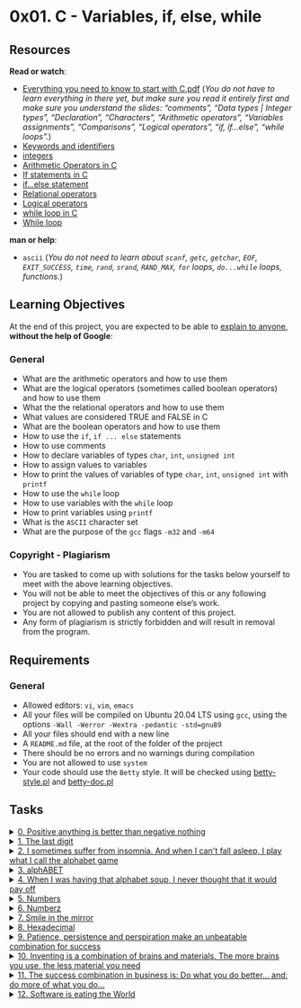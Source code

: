 <h1>0x01. C - Variables, if, else, while</h1>
<div>
    <h2>Resources</h2>

<p><strong>Read or watch</strong>:</p>

<ul>
<li><a href="/rltoken/PkAydT3D9u5pN3nPCAlNZQ" title="Everything you need to know to start with C.pdf" target="_blank">Everything you need to know to start with C.pdf</a> (<em>You do not have to learn everything in there yet, but make sure you read it entirely first and make sure you understand the slides: “comments”, “Data types | Integer types”, “Declaration”, “Characters”, “Arithmetic operators”, “Variables assignments”, “Comparisons”, “Logical operators”, “if, if…else”, “while loops”.</em>)</li>
<li><a href="/rltoken/58ThnAAxwJv5s_ceKMMPhw" title="Keywords and identifiers" target="_blank">Keywords and identifiers</a> </li>
<li><a href="/rltoken/2sXkmDiD7BF7pNIOxMQWFA" title="integers" target="_blank">integers</a> </li>
<li><a href="/rltoken/S-b9MN2iELhSEwCI093Vzw" title="Arithmetic Operators in C" target="_blank">Arithmetic Operators in C</a> </li>
<li><a href="/rltoken/usvxrTB3ko5kGTq48p5fSA" title="If statements in C" target="_blank">If statements in C</a> </li>
<li><a href="/rltoken/CU6mSX1qdZKOhDEgmToUGA" title="if...else statement" target="_blank">if…else statement</a> </li>
<li><a href="/rltoken/O1N-qacaTC-BHXm3Dp3eUA" title="Relational operators" target="_blank">Relational operators</a> </li>
<li><a href="/rltoken/TaX_y6ll4cRfxCrxG8ZuNQ" title="Logical operators" target="_blank">Logical operators</a> </li>
<li><a href="/rltoken/mwx2_bj3gIFEgCqdwdTp4w" title="while loop in C" target="_blank">while loop in C</a> </li>
<li><a href="/rltoken/MW4Ob-6JLWt7Zn6vZ0EsBw" title="While loop" target="_blank">While loop</a> </li>
</ul>

<p><strong>man or help</strong>:</p>

<ul>
<li><code>ascii</code> (<em>You do not need to learn about <code>scanf</code>, <code>getc</code>, <code>getchar</code>, <code>EOF</code>, <code>EXIT_SUCCESS</code>, <code>time</code>, <code>rand</code>, <code>srand</code>, <code>RAND_MAX</code>, <code>for</code> loops, <code>do...while</code> loops, functions.</em>)</li>
</ul>

<h2>Learning Objectives</h2>

<p>At the end of this project, you are expected to be able to <a href="/rltoken/qBrRkO5QsdzGun5FkaMooQ" title="explain to anyone" target="_blank">explain to anyone</a>, <strong>without the help of Google</strong>:</p>

<h3>General</h3>

<ul>
<li>What are the arithmetic operators and how to use them</li>
<li>What are the logical operators (sometimes called boolean operators) and how to use them</li>
<li>What the the relational operators and how to use them</li>
<li>What values are considered TRUE and FALSE in C</li>
<li>What are the boolean operators and how to use them</li>
<li>How to use the <code>if</code>, <code>if ... else</code> statements</li>
<li>How to use comments</li>
<li>How to declare variables of types <code>char</code>, <code>int</code>, <code>unsigned int</code></li>
<li>How to assign values to variables</li>
<li>How to print the values of variables of type <code>char</code>, <code>int</code>, <code>unsigned int</code> with <code>printf</code></li>
<li>How to use the <code>while</code> loop</li>
<li>How to use variables with the <code>while</code> loop</li>
<li>How to print variables using <code>printf</code></li>
<li>What is the <code>ASCII</code> character set</li>
<li>What are the purpose of the <code>gcc</code> flags <code>-m32</code> and <code>-m64</code></li>
</ul>

<h3>Copyright - Plagiarism</h3>

<ul>
<li>You are tasked to come up with solutions for the tasks below yourself to meet with the above learning objectives.</li>
<li>You will not be able to meet the objectives of this or any following project by copying and pasting someone else’s work. </li>
<li>You are not allowed to publish any content of this project.</li>
<li>Any form of plagiarism is strictly forbidden and will result in removal from the program.</li>
</ul>

<h2>Requirements</h2>

<h3>General</h3>

<ul>
<li>Allowed editors: <code>vi</code>, <code>vim</code>, <code>emacs</code></li>
<li>All your files will be compiled on Ubuntu 20.04 LTS using <code>gcc</code>, using the options <code>-Wall -Werror -Wextra -pedantic -std=gnu89</code></li>
<li>All your files should end with a new line</li>
<li>A <code>README.md</code> file, at the root of the folder of the project</li>
<li>There should be no errors and no warnings during compilation</li>
<li>You are not allowed to use <code>system</code></li>
<li>Your code should use the <code>Betty</code> style. It will be checked using <a href="https://github.com/holbertonschool/Betty/blob/master/betty-style.pl" title="betty-style.pl" target="_blank">betty-style.pl</a> and <a href="https://github.com/holbertonschool/Betty/blob/master/betty-doc.pl" title="betty-doc.pl" target="_blank">betty-doc.pl</a></li>
</ul>

  </div>
  
  ## Tasks

<details>
<summary><a href="./0-positive_or_negative.c">0. Positive anything is better than negative nothing</a></summary><br>

<a href='https://postimages.org/' target='_blank'><img src='https://i.postimg.cc/xjvjqfnG/image.png' border='0' alt='image'/></a>
- [Source Code](https://github.com/holbertonschool/0x01.c/blob/master/0-positive_or_negative_c)
- Compile this way: `gcc -Wall -pedantic -Werror -Wextra -std=gnu89 0-positive_or_negative.c -o 0-positive_or_negative`

</details>


<details>
<summary><a href="./1-last_digit.c">1. The last digit</a></summary><br>

<a href='https://postimg.cc/6TD40Kzx' target='_blank'><img src='https://i.postimg.cc/tCgd9CxJ/image.png' border='0' alt='image'/></a>
- [Source Code](./https://github.com/holbertonschool/0x01.c/blob/master/1-last_digit_c)
- Compile this way: `gcc -Wall -pedantic -Werror -Wextra -std=gnu89 1-last_digit.c -o 1-last_digit`

</details>

<details>
<summary><a href="./2-print_alphabet.c">2. I sometimes suffer from insomnia. And when I can't fall asleep, I play what I call the alphabet game</a></summary><br>

<a href='https://postimages.org/' target='_blank'><img src='https://i.postimg.cc/W1qSGbSz/image.png' border='0' alt='image'/></a>
- Compile this way: `gcc -Wall -pedantic -Werror -Wextra -std=gnu89 2-print_alphabet.c -o 2-print_alphabet`

<a href='https://postimg.cc/vghQ59Q3' target='_blank'><img src='https://i.postimg.cc/QCGHGkvG/image.png' border='0' alt='image'/></a>

</details>

<details>
<summary><a href="./3-print_alphabets.c">3. alphABET</a></summary><br>

<a href='https://postimages.org/' target='_blank'><img src='https://i.postimg.cc/8P1mXYfS/image.png' border='0' alt='image'/></a>
- Compile this way: `gcc -Wall -pedantic -Werror -Wextra -std=gnu89 3-print_alphabets.c -o 3-print_alphabets`

</details>

<details>
<summary><a href="./4-print_alphabt.c">4. When I was having that alphabet soup, I never thought that it would pay off</a></summary><br>

<a href='https://postimages.org/' target='_blank'><img src='https://i.postimg.cc/JhGLNK53/image.png' border='0' alt='image'/></a>
- Compile this way: `gcc -Wall -pedantic -Werror -Wextra -std=gnu89 4-print_alphabt.c -o 4-print_alphabt`

</details>


<details>
<summary><a href="./5-print_numbers.c">5. Numbers</a></summary><br>

<a href='https://postimages.org/' target='_blank'><img src='https://i.postimg.cc/3R8bjwTs/image.png' border='0' alt='image'/></a>
- Compile this way: `gcc -Wall -pedantic -Werror -Wextra -std=gnu89 5-print_numbers.c -o 5-print_numbers`

</details>

<details>
<summary><a href="./6-print_numberz.c">6. Numberz</a></summary><br>

<a href='https://postimages.org/' target='_blank'><img src='https://i.postimg.cc/SxDpwHKb/image.png' border='0' alt='image'/></a>
- This [ASCII](https://ascii.cl/) table will help you understand my solution.
	- For this you need to understand that `putchar` holds the decimal representation of the variable.
	- So we add `0 == 48` 48 is the decimal value to our single digit integer to convert it into its character representation.
	- Better explanation [here](https://stackoverflow.com/questions/21255038/what-does-putchar0-num-do)
- Compile this way: `gcc -Wall -pedantic -Werror -Wextra -std=gnu89 6-print_numberz.c -o 6-print_numberz`

</details>

<details>
<summary><a href="./7-print_tebahpla.c">7. Smile in the mirror</a></summary><br>

<a href='https://postimages.org/' target='_blank'><img src='https://i.postimg.cc/7hfC2SQf/image.png' border='0' alt='image'/></a>
- Compile this way: `gcc -Wall -pedantic -Werror -Wextra -std=gnu89 7-print_tebahpla.c -o 7-print_tebahpla`

</details>

<details>
<summary><a href="./8-print_base16.c">8. Hexadecimal</a></summary><br>

<a href='https://postimages.org/' target='_blank'><img src='https://i.postimg.cc/pLT2XP4L/image.png' border='0' alt='image'/></a>
- Compile this way: `gcc -Wall -pedantic -Werror -Wextra -std=gnu89 8-print_base16.c -o 8-print_base16`

</details>

<details>
<summary><a href="./9-print_comb.c">9. Patience, persistence and perspiration make an unbeatable combination for success</a></summary><br>

<a href='https://postimages.org/' target='_blank'><img src='https://i.postimg.cc/5tHb81BN/image.png' border='0' alt='image'/></a>
- Compile this way: `gcc -Wall -pedantic -Werror -Wextra -std=gnu89 9-print_comb.c -o 9-print_comb`

</details>

<details>
<summary><a href="./100-print_comb3.c">10. Inventing is a combination of brains and materials. The more brains you use, the less material you need</a></summary><br>

<a href='https://postimages.org/' target='_blank'><img src='https://i.postimg.cc/vmj9vQCP/image.png' border='0' alt='image'/></a>
- Compile this way: `gcc -Wall -pedantic -Werror -Wextra -std=gnu89 100-print_comb3.c -o 100-print_comb3`

</details>


<details>
<summary><a href="./101-print_comb4.c">11. The success combination in business is: Do what you do better... and: do more of what you do...</a></summary><br>

<a href='https://postimages.org/' target='_blank'><img src='https://i.postimg.cc/D0V76Dvk/image.png' border='0' alt='image'/></a>
- Compile this way: `gcc -Wall -pedantic -Werror -Wextra -std=gnu89 101-print_comb4.c -o 101-print_comb4`

</details>


<details>
<summary><a href="./102-print_comb5.c">12. Software is eating the World</a></summary><br>

<a href='https://postimages.org/' target='_blank'><img src='https://i.postimg.cc/90G1w4g5/image.png' border='0' alt='image'/></a>
- Compile this way: `gcc -Wall -pedantic -Werror -Wextra -std=gnu89 102-print_comb5.c -o 102-print_comb5`

</details>

